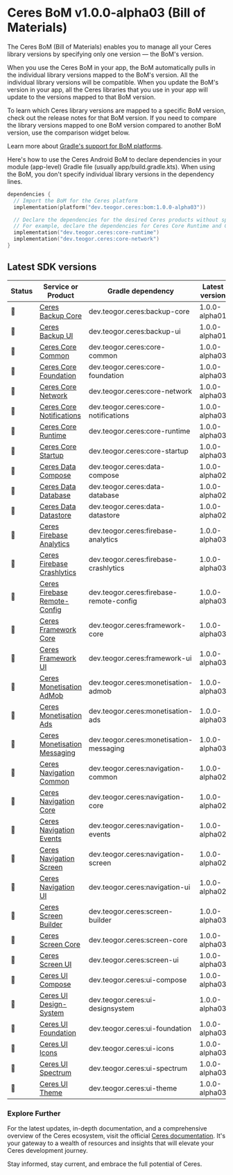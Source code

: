 # Ceres BoM v1.0.0-alpha03 (Bill of Materials)

The Ceres BoM (Bill of Materials) enables you to manage all your Ceres library versions by specifying only one version — the BoM's version.

When you use the Ceres BoM in your app, the BoM automatically pulls in the individual library versions mapped to the BoM's version. All the individual library versions will be compatible. When you update the BoM's version in your app, all the Ceres libraries that you use in your app will update to the versions mapped to that BoM version.

To learn which Ceres library versions are mapped to a specific BoM version, check out the release notes for that BoM version. If you need to compare the library versions mapped to one BoM version compared to another BoM version, use the comparison widget below.

Learn more about [Gradle's support for BoM platforms](https://docs.gradle.org/4.6-rc-1/userguide/managing_transitive_dependencies.html#sec:bom_import).

Here's how to use the Ceres Android BoM to declare dependencies in your module (app-level) Gradle file (usually app/build.gradle.kts). When using the BoM, you don't specify individual library versions in the dependency lines.

```kt
dependencies {
  // Import the BoM for the Ceres platform
  implementation(platform("dev.teogor.ceres:bom:1.0.0-alpha03"))

  // Declare the dependencies for the desired Ceres products without specifying versions
  // For example, declare the dependencies for Ceres Core Runtime and Ceres Core Network
  implementation("dev.teogor.ceres:core-runtime")
  implementation("dev.teogor.ceres:core-network")
}
```

## Latest SDK versions

| Status | Service or Product | Gradle dependency | Latest version |
| ------ | ------------------ | ----------------- | -------------- |
| 🧪 | [Ceres Backup Core](/backup/core) | dev.teogor.ceres:backup-core | 1.0.0-alpha01 |
| 🧪 | [Ceres Backup UI](/backup/ui) | dev.teogor.ceres:backup-ui | 1.0.0-alpha01 |
| 🧪 | [Ceres Core Common](/core/common) | dev.teogor.ceres:core-common | 1.0.0-alpha03 |
| 🧪 | [Ceres Core Foundation](/core/foundation) | dev.teogor.ceres:core-foundation | 1.0.0-alpha03 |
| 🧪 | [Ceres Core Network](/core/network) | dev.teogor.ceres:core-network | 1.0.0-alpha03 |
| 🧪 | [Ceres Core Notifications](/core/notifications) | dev.teogor.ceres:core-notifications | 1.0.0-alpha03 |
| 🧪 | [Ceres Core Runtime](/core/runtime) | dev.teogor.ceres:core-runtime | 1.0.0-alpha03 |
| 🧪 | [Ceres Core Startup](/core/startup) | dev.teogor.ceres:core-startup | 1.0.0-alpha03 |
| 🧪 | [Ceres Data Compose](/data/compose) | dev.teogor.ceres:data-compose | 1.0.0-alpha02 |
| 🧪 | [Ceres Data Database](/data/database) | dev.teogor.ceres:data-database | 1.0.0-alpha02 |
| 🧪 | [Ceres Data Datastore](/data/datastore) | dev.teogor.ceres:data-datastore | 1.0.0-alpha02 |
| 🧪 | [Ceres Firebase Analytics](/firebase/analytics) | dev.teogor.ceres:firebase-analytics | 1.0.0-alpha03 |
| 🧪 | [Ceres Firebase Crashlytics](/firebase/crashlytics) | dev.teogor.ceres:firebase-crashlytics | 1.0.0-alpha03 |
| 🧪 | [Ceres Firebase Remote-Config](/firebase/remote-config) | dev.teogor.ceres:firebase-remote-config | 1.0.0-alpha03 |
| 🧪 | [Ceres Framework Core](/framework/core) | dev.teogor.ceres:framework-core | 1.0.0-alpha03 |
| 🧪 | [Ceres Framework UI](/framework/ui) | dev.teogor.ceres:framework-ui | 1.0.0-alpha03 |
| 🧪 | [Ceres Monetisation AdMob](/monetisation/admob) | dev.teogor.ceres:monetisation-admob | 1.0.0-alpha03 |
| 🧪 | [Ceres Monetisation Ads](/monetisation/ads) | dev.teogor.ceres:monetisation-ads | 1.0.0-alpha03 |
| 🧪 | [Ceres Monetisation Messaging](/monetisation/messaging) | dev.teogor.ceres:monetisation-messaging | 1.0.0-alpha03 |
| 🧪 | [Ceres Navigation Common](/navigation/common) | dev.teogor.ceres:navigation-common | 1.0.0-alpha02 |
| 🧪 | [Ceres Navigation Core](/navigation/core) | dev.teogor.ceres:navigation-core | 1.0.0-alpha02 |
| 🧪 | [Ceres Navigation Events](/navigation/events) | dev.teogor.ceres:navigation-events | 1.0.0-alpha02 |
| 🧪 | [Ceres Navigation Screen](/navigation/screen) | dev.teogor.ceres:navigation-screen | 1.0.0-alpha02 |
| 🧪 | [Ceres Navigation UI](/navigation/ui) | dev.teogor.ceres:navigation-ui | 1.0.0-alpha02 |
| 🧪 | [Ceres Screen Builder](/screen/builder) | dev.teogor.ceres:screen-builder | 1.0.0-alpha03 |
| 🧪 | [Ceres Screen Core](/screen/core) | dev.teogor.ceres:screen-core | 1.0.0-alpha03 |
| 🧪 | [Ceres Screen UI](/screen/ui) | dev.teogor.ceres:screen-ui | 1.0.0-alpha03 |
| 🧪 | [Ceres UI Compose](/ui/compose) | dev.teogor.ceres:ui-compose | 1.0.0-alpha03 |
| 🧪 | [Ceres UI Design-System](/ui/designsystem) | dev.teogor.ceres:ui-designsystem | 1.0.0-alpha03 |
| 🧪 | [Ceres UI Foundation](/ui/foundation) | dev.teogor.ceres:ui-foundation | 1.0.0-alpha03 |
| 🧪 | [Ceres UI Icons](/ui/icons) | dev.teogor.ceres:ui-icons | 1.0.0-alpha03 |
| 🧪 | [Ceres UI Spectrum](/ui/spectrum) | dev.teogor.ceres:ui-spectrum | 1.0.0-alpha03 |
| 🧪 | [Ceres UI Theme](/ui/theme) | dev.teogor.ceres:ui-theme | 1.0.0-alpha03 |

### Explore Further

For the latest updates, in-depth documentation, and a comprehensive overview of the Ceres ecosystem, visit the official [Ceres documentation](/docs/). It's your gateway to a wealth of resources and insights that will elevate your Ceres development journey.

Stay informed, stay current, and embrace the full potential of Ceres.

